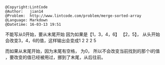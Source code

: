 ```
@Copyright:LintCode
@Author:   jian14
@Problem:  http://www.lintcode.com/problem/merge-sorted-array
@Language: Markdown
@Datetime: 16-03-13 19:51
```

不能写从0开始，要从末尾开始
因为如果是【1，3，4，6】 【2，5】， 从头开始会改变3，4，6的值，这样输出会变成1 2 2 2 5

而如果从末尾开始，因为末尾有空格， 为0， 所以不会改变当前找到的那个i的值 ，要改变的值已经被用过，挪到了末尾，从后往前。